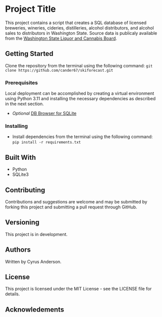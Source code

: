 # Project Title
This project contains a script that creates a SQL database of licensed breweries, wineries, cideries, distilleries, alcohol distributors, and alcohol sales to distributors in Washington State. Source data is publicaly available from the [Washington State Liquor and Cannabis Board](https://lcb.wa.gov/).

## Getting Started
Clone the repository from the terminal using the following command: `git clone https://github.com/cander67/skiforecast.git`

### Prerequisites
Local deployment can be accomplished by creating a virtual environment using Python 3.11 and installing the necessary dependencies as described in the next section.

- *Optional* [DB Browser for SQLite](https://sqlitebrowser.org/)

### Installing
- Install dependencies from the terminal using the following command: `pip install -r requirements.txt`

## Built With
- Python
- SQLite3

## Contributing
Contributions and suggestions are welcome and may be submitted by forking this project and submitting a pull request through GitHub.

## Versioning
This project is in development.

## Authors
Written by Cyrus Anderson.

## License
This project is licensed under the MIT License - see the LICENSE file for details.

## Acknowledements
